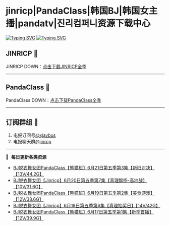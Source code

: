# jinricp|PandaClass|韩国BJ|韩国女主播|pandatv|진리컴퍼니资源下载中心   
[![Typing SVG](https://readme-typing-svg.herokuapp.com?font=Fira+Code&pause=1000&center=true&vCenter=true&random=true&width=435&lines=所有链接都需要翻墙访问)](https://jinri-cp.neocities.org/free.html)
[![Typing SVG](https://readme-typing-svg.herokuapp.com?font=Fira+Code&pause=1000&center=true&vCenter=true&random=true&width=435&lines=点击进入福利资源下载中心)](https://pandaclass.neocities.org/)
## JINRICP 👋   
JINRICP DOWN：[点击下载JINRICP全季](https://mypikpak.com/s/VODz7HXQoqcX0UrvaXfDtFoPo1)
****
## PandaClass 💯   
PandaClass DOWN：[点击下载PandaClass全季](https://mypikpak.com/s/VOKOTZkoEnkyvCnELVSquM97o1)   
****
## 订阅群组 🔞
1. 电报订阅号[@xjavbus](https://t.me/xjavbus)
2. 电报聊天群[@jinrcp](https://t.me/jinrcp)
**** 
📕 &nbsp;**每日更新各类资源**
<!-- BLOG-POST-LIST:START -->
- [BJ脱衣舞女团PandaClass【熊猫班】6月21日第五季第3集【新旧对决】【13V/44.2G】](https://fuli.rulel.com/420.html)
- [BJ脱衣舞女团【Jinricp】6月20日第五季第7集【真理飘扬-高地战】【10V/31.6G】](https://fuli.rulel.com/419.html)
- [BJ脱衣舞女团PandaClass【熊猫班】6月19日第五季第2集【美食游戏】【12V/38.6G】](https://fuli.rulel.com/417.html)
- [BJ脱衣舞女团【Jinricp】6月18日第五季第6集【真理抽奖日】【14V/42G】](https://fuli.rulel.com/416.html)
- [BJ脱衣舞女团PandaClass【熊猫班】6月17日第五季第1集【新季首播】【12V/39.9G】](https://fuli.rulel.com/415.html)
<!-- BLOG-POST-LIST:END -->
